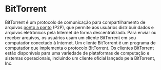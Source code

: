# BitTorrent

BitTorrent é um protocolo de comunicação para compartilhamento de arquivos [ponto a ponto](Ponto%20a%20Ponto.md) (P2P), que permite aos usuários distribuir dados e arquivos eletrônicos pela Internet de forma descentralizada. Para enviar ou receber arquivos, os usuários usam um cliente BitTorrent em seu computador conectado à Internet. Um cliente BitTorrent é um programa de computador que implementa o protocolo BitTorrent. Os clientes BitTorrent estão disponíveis para uma variedade de plataformas de computação e sistemas operacionais, incluindo um cliente oficial lançado pela BitTorrent, Inc.